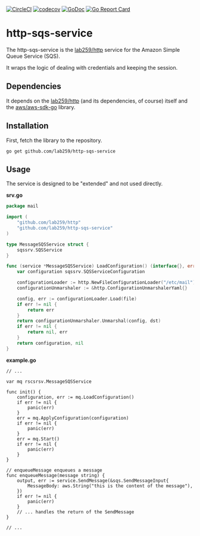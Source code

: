 [![CircleCI](https://circleci.com/gh/lab259/http-sqs-service.svg?style=shield)](https://circleci.com/gh/lab259/http-sqs-service)
[![codecov](https://codecov.io/gh/lab259/http-sqs-service/branch/master/graph/badge.svg)](https://codecov.io/gh/lab259/http-sqs-service)
[![GoDoc](https://godoc.org/github.com/lab259/http-sqs-service?status.svg)](http://godoc.org/github.com/lab259/http-sqs-service)
[![Go Report Card](https://goreportcard.com/badge/github.com/lab259/http-sqs-service)](https://goreportcard.com/report/github.com/lab259/http-sqs-service)

# http-sqs-service

The http-sqs-service is the [lab259/http](//github.com/lab259/http) service for
the Amazon Simple Queue Service (SQS).

It wraps the logic of dealing with credentials and keeping the session.

## Dependencies

It depends on the [lab259/http](//github.com/lab259/http) (and its dependencies,
of course) itself and the [aws/aws-sdk-go](//github.com/aws/aws-sdk-go) library.

## Installation

First, fetch the library to the repository.

	go get github.com/lab259/http-sqs-service

## Usage

The service is designed to be "extended" and not used directly.

**srv.go**

```Go
package mail

import (
	"github.com/lab259/http"
	"github.com/lab259/http-sqs-service"
)

type MessageSQSService struct {
	sqssrv.SQSService
}

func (service *MessageSQSService) LoadConfiguration() (interface{}, error) {
	var configuration sqssrv.SQSServiceConfiguration

	configurationLoader := http.NewFileConfigurationLoader("/etc/mail")
	configurationUnmarshaler := &http.ConfigurationUnmarshalerYaml{}

	config, err := configurationLoader.Load(file)
	if err != nil {
		return err
	}
	return configurationUnmarshaler.Unmarshal(config, dst)
	if err != nil {
		return nil, err
	}
	return configuration, nil
}

```

**example.go**
```
// ...

var mq rscsrsv.MessageSQSService

func init() {
	configuration, err := mq.LoadConfiguration()
	if err != nil {
		panic(err)
	}
	err = mq.ApplyConfiguration(configuration)
	if err != nil {
		panic(err)
	}
	err = mq.Start()
	if err != nil {
		panic(err)
	}
}

// enqueueMessage enqueues a message
func enqueueMessage(message string) {
	output, err := service.SendMessage(&sqs.SendMessageInput{
		MessageBody: aws.String("this is the content of the message"),
	})
	if err != nil {
		panic(err)
	}
	// ... handles the return of the SendMessage
}

// ...
```
